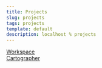 ```yaml
---
title: Projects
slug: projects
tags: projects
template: default
description: localhost % projects
---
```



<a href="https://twitter.com/workspace_sh" class="no" title="A place for ideas">Workspace</a>  
<a href="https://github.com/localhost-international/cartographer/">Cartographer</a>  
<!-- <a href="/project-402" class="no" title="...nothing to see here...">402</a> -->

